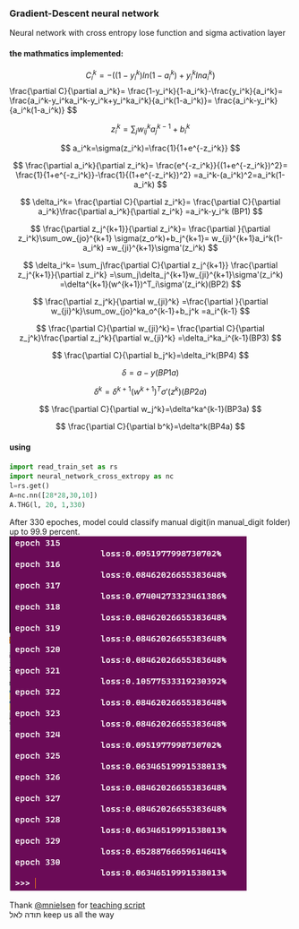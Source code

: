 ### Gradient-Descent neural network
Neural network with cross entropy lose function and sigma activation layer

#### the mathmatics implemented:
$$
C_i^k=-((1-y_i^k)ln(1-a_i^k)+y_i^klna_i^k)$$
\frac{\partial C}{\partial a_i^k}=
\frac{1-y_i^k}{1-a_i^k}-\frac{y_i^k}{a_i^k}=
\frac{a_i^k-y_i^ka_i^k-y_i^k+y_i^ka_i^k}{a_i^k(1-a_i^k)}=
\frac{a_i^k-y_i^k}{a_i^k(1-a_i^k)}
$$

$$
z_i^k=\sum_jw_{ij}^ka_j^{k-1}+b_i^k
$$

$$
a_i^k=\sigma(z_i^k)=\frac{1}{1+e^{-z_i^k}}
$$

$$
\frac{\partial a_i^k}{\partial z_i^k}=
\frac{e^{-z_i^k}}{(1+e^{-z_i^k})^2}=
\frac{1}{1+e^{-z_i^k}}-\frac{1}{(1+e^{-z_i^k})^2}
=a_i^k-(a_i^k)^2=a_i^k(1-a_i^k)
$$

$$
\delta_i^k=
\frac{\partial C}{\partial z_i^k}=
\frac{\partial C}{\partial a_i^k}\frac{\partial a_i^k}{\partial z_i^k}
=a_i^k-y_i^k (BP1)
$$

$$
\frac{\partial z_j^{k+1}}{\partial z_i^k}=
\frac{\partial }{\partial z_i^k}\sum_ow_{jo}^{k+1}
\sigma(z_o^k)+b_j^{k+1}=
w_{ji}^{k+1}a_i^k(1-a_i^k)
=w_{ji}^{k+1}\sigma'(z_i^k)
$$

$$
\delta_i^k=
\sum_j\frac{\partial C}{\partial z_j^{k+1}}
\frac{\partial z_j^{k+1}}{\partial z_i^k}
=\sum_j\delta_j^{k+1}w_{ji}^{k+1}\sigma'(z_i^k)
=\delta^{k+1}(w^{k+1})^T_i\sigma'(z_i^k)(BP2)
$$

$$
\frac{\partial z_j^k}{\partial w_{ji}^k}
=\frac{\partial }{\partial w_{ji}^k}\sum_ow_{jo}^ka_o^{k-1}+b_j^k
=a_i^{k-1}
$$

$$
\frac{\partial C}{\partial w_{ji}^k}=
\frac{\partial C}{\partial z_j^k}\frac{\partial z_j^k}{\partial w_{ji}^k}
=\delta_i^ka_i^{k-1}(BP3)
$$

$$
\frac{\partial C}{\partial b_j^k}=\delta_i^k(BP4)
$$

$$
\delta=a-y(BP1a)
$$

$$
\delta^k=\delta^{k+1}(w^{k+1})^T\sigma'(z^k)(BP2a)
$$

$$
\frac{\partial C}{\partial w_j^k}=\delta^ka^{k-1}(BP3a)
$$

$$
\frac{\partial C}{\partial b^k}=\delta^k(BP4a)
$$

#### using
```Python
import read_train_set as rs
import neural_network_cross_extropy as nc
l=rs.get()
A=nc.nn([28*28,30,10])
A.THG(l, 20, 1,330)
```
After 330 epoches, model could classify manual digit(in manual_digit folder) up to 99.9 percent.
![illusion_lose](illusion_lose.PNG)


Thank [@mnielsen](https://github.com/mnielsen) for [teaching script](http://neuralnetworksanddeeplearning.com/) <br>
תודה לאל keep us all the way
